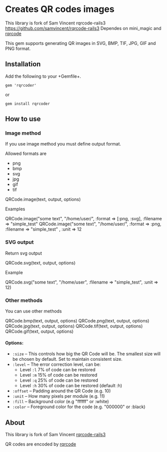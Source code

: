 # Creates QR codes images 

This library is fork of Sam Vincent rqrcode-rails3 https://github.com/samvincent/rqrcode-rails3
Dependes on mini_magic and [rqrcode](https://github.com/whomwah/rqrcode) 

This gem supports generating QR images in SVG, BMP, TIF, JPG, GIF and PNG format. 

## Installation

Add the following to your +Gemfile+.

    gem 'rqrcoder'

or 

    gem install rqrcoder

## How to use

### Image method 

If you use image method you must define output format. 

Allowed formats are 
  
  * png 
  * bmp 
  * svg 
  * jpg
  * gif 
  * tif

  QRCode.image(text, output, options)

Examples 

  QRCode.image("some text", "/home/user/", :format => [:png, :svg], :filename => "simple_test" 
  QRCode.image("some text", "/home/user/", :format => :png, :filename => "simple_test" , :unit => 12

### SVG output
  
Return svg output 

  QRCode.svg(text, output, options)

Example

  QRCode.svg("some text", "/home/user", :filename => "simple_test", :unit => 12) 

### Other methods

You can use other methods
  
  QRCode.bmp(text, output, options)
  QRCode.png(text, output, options)
  QRCode.jpg(text, output, options)
  QRCode.tif(text, output, options)
  QRCode.gif(text, output, options)
  
#### Options:

* `:size`   – This controls how big the QR Code will be. The smallest size will be chosen by default. Set to maintain consistent size.
* `:level`  – The error correction level, can be:
  * Level `:l` 7%  of code can be restored
  * Level `:m` 15% of code can be restored
  * Level `:q` 25% of code can be restored
  * Level `:h` 30% of code can be restored (default :h) 
* `:offset` – Padding around the QR Code (e.g. 10)
* `:unit`   – How many pixels per module (e.g. 11)
* `:fill`   – Background color (e.g "ffffff" or :white)
* `:color`  – Foreground color for the code (e.g. "000000" or :black)
  
## About

This library is fork of Sam Vincent [rqrcode-rails3](https://github.com/samvincent/rqrcode-rails3)

QR codes are encoded by [rqrcode](https://github.com/whomwah/rqrcode)

